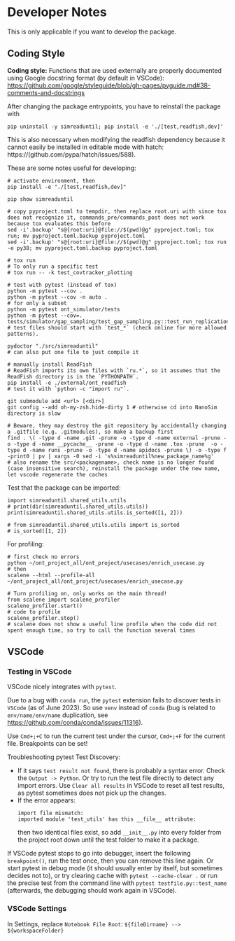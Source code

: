 # Developer Notes

This is only applicable if you want to develop the package.

## Coding Style

**Coding style:** Functions that are used externally are properly documented using Google docstring format (by default in VSCode): <https://github.com/google/styleguide/blob/gh-pages/pyguide.md#38-comments-and-docstrings>

After changing the package entrypoints, you have to reinstall the package with
```{bash}
pip uninstall -y simreaduntil; pip install -e './[test,readfish,dev]'
```
This is also necessary when modifying the readfish dependency because it cannot easily be installed in editable mode with hatch: https://(github.com/pypa/hatch/issues/588).

These are some notes useful for developing:
```{bash}
# activate environment, then
pip install -e "./[test,readfish,dev]"

pip show simreaduntil

# copy pyproject.toml to tempdir, then replace root.uri with since tox does not recognize it, commands_pre/commands_post does not work because tox evaluates this before
sed -i'.backup' "s@{root:uri}@file://$(pwd)@g" pyproject.toml; tox run; mv pyproject.toml.backup pyproject.toml
sed -i'.backup' "s@{root:uri}@file://$(pwd)@g" pyproject.toml; tox run -e py38; mv pyproject.toml.backup pyproject.toml

# tox run
# To only run a specific test
# tox run -- -k test_covtracker_plotting

# test with pytest (instead of tox)
python -m pytest --cov .
python -m pytest --cov -n auto .
# for only a subset
python -m pytest ont_simulator/tests
python -m pytest --cov=. tests/simulator/gap_sampling/test_gap_sampling.py::test_run_replication
# test files should start with `test_*` (check online for more allowed patterns).

pydoctor "./src/simreaduntil"
# can also put one file to just compile it

# manually install ReadFish
# ReadFish imports its own files with `ru.*`, so it assumes that the ReadFish directory is in the `PYTHONPATH`. 
pip install -e ./external/ont_readfish
# test it with `python -c "import ru"`.

git submodule add <url> [<dir>]
git config --add oh-my-zsh.hide-dirty 1 # otherwise cd into NanoSim directory is slow

# Beware, they may destroy the git repository by accidentally changing a .gitfile (e.g. .gitmodules), so make a backup first
find . \( -type d -name .git -prune -o -type d -name external -prune -o -type d -name __pycache__ -prune -o -type d -name .tox -prune  -o -type d -name runs -prune -o -type d -name apidocs -prune \) -o -type f -print0 | pv | xargs -0 sed -i 's%simreaduntil%new_package_name%g'
# also rename the src/<packagename>, check name is no longer found (case insensitive search), reinstall the package under the new name, let vscode regenerate the caches
```

Test that the package can be imported:
```{python}
import simreaduntil.shared_utils.utils
# print(dir(simreaduntil.shared_utils.utils))
print(simreaduntil.shared_utils.utils.is_sorted([1, 2]))

# from simreaduntil.shared_utils.utils import is_sorted
# is_sorted([1, 2])
```

For profiling:

```{bash}
# first check no errors
python ~/ont_project_all/ont_project/usecases/enrich_usecase.py
# then
scalene --html --profile-all ~/ont_project_all/ont_project/usecases/enrich_usecase.py

# Turn profiling on, only works on the main thread!
from scalene import scalene_profiler
scalene_profiler.start()
# code to profile
scalene_profiler.stop()
# scalene does not show a useful line profile when the code did not spent enough time, so try to call the function several times
```

## VSCode

### Testing in VSCode

VSCode nicely integrates with `pytest`.

Due to a bug with `conda run`, the `pytest` extension fails to discover tests in `VSCode` (as of June 2023). So use `venv` instead of `conda` (bug is related to `env/name/env/name` duplication, see <https://github.com/conda/conda/issues/11316>).

Use `Cmd+;+C` to run the current test under the cursor, `Cmd+;+F` for the current file. Breakpoints can be set!

Troubleshooting pytest Test Discovery:

- If it says `test result not found`, there is probably a syntax error. Check the `Output -> Python`. Or try to run the test file directly to detect any import errors.
Use `Clear all results` in VSCode to reset all test results, as pytest sometimes does not pick up the changes.
- If the error appears:
  ```{python}
  import file mismatch:
  imported module 'test_utils' has this __file__ attribute:
  ```
  then two identical files exist, so add `__init__.py` into every folder from the project root down until the test folder to make it a package.

If VSCode pytest stops to go into debugger, insert the following `breakpoint()`, run the test once, then you can remove this line again. Or start pytest in debug mode (it should usually enter by itself, but sometimes decides not to), or try clearing cache with `pytest --cache-clear .` or run the precise test from the command line with `pytest testfile.py::test_name` (afterwards, the debugging should work again in VSCode).

### VSCode Settings

In Settings, replace `Notebook File Root`: `${fileDirname} --> ${workspaceFolder}`
